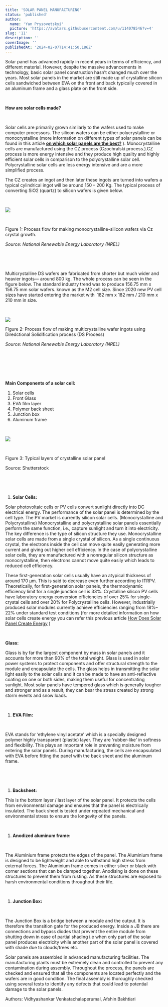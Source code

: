 ```yaml
---
title: 'SOLAR PANEL MANUFACTURING'
status: 'published'
author:
  name: 'Yan Prysovetskyi'
  picture: 'https://avatars.githubusercontent.com/u/114078546?v=4'
slug: '11'
description: ''
coverImage: ''
publishedAt: '2024-02-07T14:41:50.186Z'
---
```


Solar panel has advanced rapidly in recent years in terms of efficiency, and different material. However, despite the massive advancements in technology, basic solar panel construction hasn’t changed much over the years. Most solar panels in the market are still made up of crystalline silicon cells sandwiched between EVA on the front and back typically covered in an aluminum frame and a glass plate on the front side.

 

**How are solar cells made?** 

 

Solar cells are primarily grown similarly to the wafers used to make computer processors. The silicon wafers can be either polycrystalline or monocrystalline (more information on different types of solar panels can be found in this article [**on which solar panels are the best?**](https://ae-solar.com/which-solar-panels-are-the-best/) ). Monocrystalline cells are manufactured using the CZ process (Czochralski process.).CZ process is more energy intensive and they produce high quality and highly efficient solar cells in comparison to the polycrystalline solar cell. Polycrystalline solar cells are less energy intensive and are a more simplified process.

The CZ creates an ingot and then later these ingots are turned into wafers a typical cylindrical ingot will be around 150 – 200 Kg. The typical process of converting SiO2 (quartz) to silicon wafers is given below.

 

![](https://ae-solar.com/wp-content/uploads/2022/12/1-1024x668.jpg)

 

Figure 1: Process flow for making monocrystalline-silicon wafers via Cz crystal growth.

*Source: National Renewable Energy Laboratory (NREL)*

 

 

Multicrystalline DS wafers are fabricated from shorter but much wider and heavier ingots— around 800 kg. The whole process can be seen in the figure below. The standard industry trend was to produce 156.75 mm x 156.75 mm solar wafers. known as the M2 cell size. Since 2020 new PV cell sizes have started entering the market with  182 mm x 182 mm / 210 mm x 210 mm in size.

 

![](https://ae-solar.com/wp-content/uploads/2022/12/2-1-1024x769.jpg)

Figure 2: Process flow of making multicrystalline wafer ingots using Diredctional Solidification process (DS Process)

*Source: National Renewable Energy Laboratory (NREL)*

 

 

 

**Main Components of a solar cell:**

1. Solar cells
2. Front Glass
3. EVA film layer
4. Polymer back sheet
5. Junction box
6. Aluminum frame

 

![](https://ae-solar.com/wp-content/uploads/2022/12/3-1024x668.jpg)

 

Figure 3: Typical layers of crystalline solar panel

Source: Shutterstock

 

 

1. **Solar Cells:**

Solar photovoltaic cells or PV cells convert sunlight directly into DC electrical energy. The performance of the solar panel is determined by the cell type. The PV market is currently silicon solar cells. (Monocrystalline and Polycrystalline) Monocrystalline and polycrystalline solar panels essentially perform the same function, i.e., capture sunlight and turn it into electricity. The key difference is the type of silicon structure they use. Monocrystalline solar cells are made from a single crystal of silicon. As a single continuous crystal, the electrons inside the cell can move quite easily generating more current and giving out higher cell efficiency. In the case of polycrystalline solar cells, they are manufactured with a nonregular silicon structure as monocrystalline, then electrons cannot move quite easily which leads to reduced cell efficiency.

These first-generation solar cells usually have an atypical thickness of around 170 µm. This is said to decrease even further according to ITRPV. Theoretically, for first-generation solar panels, the thermodynamic efficiency limit for a single junction cell is 33%. Crystalline silicon PV cells have laboratory energy conversion efficiencies of over 25% for single-crystal cells and over 20% for Polycrystalline cells. However, industrially produced solar modules currently achieve efficiencies ranging from 18%–22% under standard test conditions (for more detailed information on how solar cells create energy you can refer this previous article [How Does Solar Panel Create Energy](https://ae-solar.com/how-does-solar-panel-create-energy/) )

 

**Glass:**

Glass is by far the largest component by mass in solar panels and it accounts for more than 90% of the total weight. Glass is used in solar power systems to protect components and offer structural strength to the module and encapsulate the cells. The glass helps in transmitting the solar light easily to the solar cells and it can be made to have an anti-reflective coating on one or both sides, making them useful for concentrating sunlight. Most solar panels have tempered glass which is generally tougher and stronger and as a result, they can bear the stress created by strong storm events and snow loads.

 

1. **EVA Film:** 

 

EVA stands for ‘ethylene vinyl acetate’ which is a specially designed polymer highly transparent (plastic) layer. They are 'rubber-like' in softness and flexibility. This plays an important role in preventing moisture from entering the solar panels. During manufacturing, the cells are encapsulated with EVA before fitting the panel with the back sheet and the aluminum frame.

 

 

1. **Backsheet:**

This is the bottom layer / last layer of the solar panel. It protects the cells from environmental damage and ensures that the panel is electrically insulated. The back sheet is tested under repeated mechanical and environmental stress to ensure the longevity of the panels.

 

1. **Anodized aluminum frame:** 

 

The Aluminium frame protects the edges of the panel. The Aluminium frame is designed to be lightweight and able to withstand high stress from external forces. The Aluminium frame comes in either silver or black with corner sections that can be clamped together. Anodising is done on these structures to prevent them from rusting. As these structures are exposed to harsh environmental conditions throughout their life.

 

1. **Junction Box:** 

 

The Junction Box is a bridge between a module and the output. It is therefore the transition gate for the produced energy. Inside a JB there are connections and bypass diodes that prevent the entire module from shutting down in case of partial shading i.e when only part of the solar panel produces electricity while another part of the solar panel is covered with shade due to clouds/trees etc.

Solar panels are assembled in advanced manufacturing facilities. The manufacturing plants must be extremely clean and controlled to prevent any contamination during assembly. Throughout the process, the panels are checked and ensured that all the components are located perfectly and the wafers are in good condition. The final assembly is thoroughly checked using several tests to identify any defects that could lead to potential damage to the solar panels.

Authors: Vidhyashankar Venkatachalaperumal, Afshin Bakhtiari

 